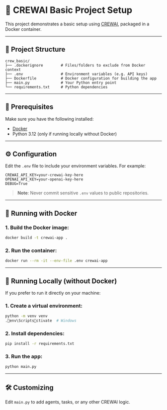 
# 🚀 CREWAI Basic Project Setup

This project demonstrates a basic setup using [CREWAI](https://github.com/joaomdmoura/crewAI), packaged in a Docker container.

---

## 📁 Project Structure

```
crew_basic/
├── .dockerignore        # Files/folders to exclude from Docker context
├── .env                 # Environment variables (e.g. API keys)
├── Dockerfile           # Docker configuration for building the app
├── main.py              # Your Python entry point
└── requirements.txt     # Python dependencies
```

---

## 🧱 Prerequisites

Make sure you have the following installed:

- [Docker](https://www.docker.com/)
- Python 3.12 (only if running locally without Docker)

---

## ⚙️ Configuration

Edit the `.env` file to include your environment variables. For example:

```env
CREWAI_API_KEY=your-crewai-key-here
OPENAI_API_KEY=your-openai-key-here
DEBUG=True
```

> **Note**: Never commit sensitive `.env` values to public repositories.

---

## 🐳 Running with Docker

### 1. Build the Docker image:

```bash
docker build -t crewai-app .
```

### 2. Run the container:

```bash
docker run --rm -it --env-file .env crewai-app
```

---

## 🧪 Running Locally (without Docker)

If you prefer to run it directly on your machine:

### 1. Create a virtual environment:

```bash
python -m venv venv
.env\Scriptsctivate  # Windows
```

### 2. Install dependencies:

```bash
pip install -r requirements.txt
```

### 3. Run the app:

```bash
python main.py
```

---

## 🛠️ Customizing

Edit `main.py` to add agents, tasks, or any other CREWAI logic.
